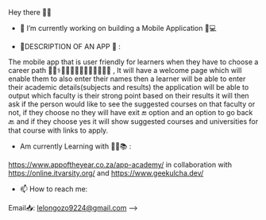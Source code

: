  Hey there 👋😄

- 🔭 I’m currently working on  building a Mobile Application 📱💻

- 📌DESCRIPTION OF AN APP 📂  :

The mobile app that is user friendly for learners when they have to choose a career path 👨‍🏫⚕️👮👨‍🔬👩‍🌾👩‍🎤👩‍🎨👩‍💻 ,
It will have a welcome page which will enable them to also enter their names
then a learner will be able to enter their academic details(subjects and results)
the application will be able to output which faculty is their strong point based on their results
it will then ask if the person would like to see the suggested courses on that faculty or not, 
if they choose no they will have exit 🔚 option and an option to go back 🔙 and
if they choose yes it will show suggested courses and universities for that course with links to apply.

- Am currently Learning with 👩‍💻📚 :
 
 https://www.appoftheyear.co.za/app-academy/ in collaboration with https://online.itvarsity.org/ and https://www.geekulcha.dev/

- 📫 How to reach me:

Email📥: 
  lelongozo9224@gmail.com
-->

